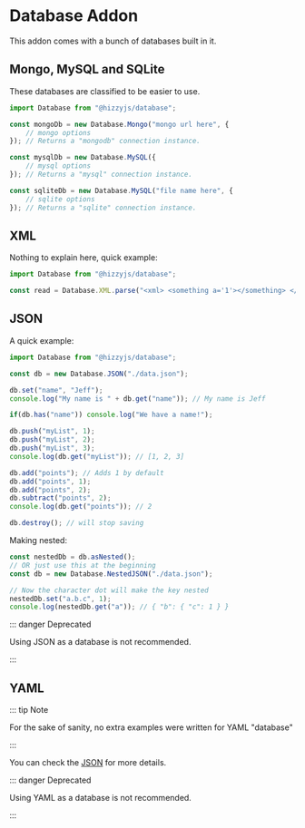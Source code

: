 # Database Addon

This addon comes with a bunch of databases built in it.

## Mongo, MySQL and SQLite

These databases are classified to be easier to use.

```js
import Database from "@hizzyjs/database";

const mongoDb = new Database.Mongo("mongo url here", {
    // mongo options
}); // Returns a "mongodb" connection instance.

const mysqlDb = new Database.MySQL({
    // mysql options
}); // Returns a "mysql" connection instance.

const sqliteDb = new Database.MySQL("file name here", {
    // sqlite options
}); // Returns a "sqlite" connection instance.
```

## XML

Nothing to explain here, quick example:

```js
import Database from "@hizzyjs/database";

const read = Database.XML.parse("<xml> <something a='1'></something> </xml>");
```

## JSON

A quick example:

```js
import Database from "@hizzyjs/database";

const db = new Database.JSON("./data.json");

db.set("name", "Jeff");
console.log("My name is " + db.get("name")); // My name is Jeff

if(db.has("name")) console.log("We have a name!");

db.push("myList", 1);
db.push("myList", 2);
db.push("myList", 3);
console.log(db.get("myList")); // [1, 2, 3]

db.add("points"); // Adds 1 by default
db.add("points", 1);
db.add("points", 2);
db.subtract("points", 2);
console.log(db.get("points")); // 2

db.destroy(); // will stop saving
```

Making nested:

```js
const nestedDb = db.asNested();
// OR just use this at the beginning
const db = new Database.NestedJSON("./data.json");

// Now the character dot will make the key nested
nestedDb.set("a.b.c", 1);
console.log(nestedDb.get("a")); // { "b": { "c": 1 } }
```

::: danger Deprecated

Using JSON as a database is not recommended.

:::

## YAML

::: tip Note

For the sake of sanity, no extra examples were written for YAML "database"

:::

You can check the [JSON](#json) for more details.

::: danger Deprecated

Using YAML as a database is not recommended.

:::
